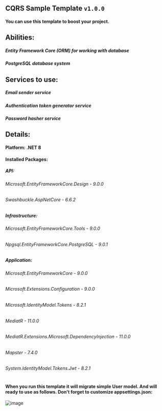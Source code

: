 ## CQRS Sample Template `v1.0.0`
#### **You can use this template to boost your project.**
## Abilities:
##### Entity Framework Core (ORM) for working with database
##### PostgreSQL database system
## Services to use:
##### Email sender service
##### Authentication token generator service
##### Password hasher service
## Details:
#### Platform: .NET 8
####
#### Installed Packages:
##### API:
###### Microsoft.EntityFrameworkCore.Design - 9.0.0
###### Swashbuckle.AspNetCore - 6.6.2
####
##### Infrastructure:
###### Microsoft.EntityFrameworkCore.Tools - 9.0.0
###### Npgsql.EntityFrameworkCore.PostgreSQL - 9.0.1
####
##### Application:
###### Microsoft.EntityFrameworkCore - 9.0.0
###### Microsoft.Extensions.Configuration - 9.0.0
###### Microsoft.IdentityModel.Tokens - 8.2.1
###### MediatR - 11.0.0
###### MediatR.Extensions.Microsoft.DependencyInjection - 11.0.0
###### Mapster - 7.4.0
###### System.IdentityModel.Tokens.Jwt - 8.2.1
#
#### When you run this template it will migrate simple User model. And will ready to use as follows. Don't forget to customize appsettings.json:
![image](https://github.com/user-attachments/assets/fbfb2007-dd9a-4b2a-89fd-2c8cc1623258)
